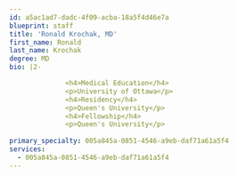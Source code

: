 ```yaml
---
id: a5ac1ad7-dadc-4f09-acba-18a5f4d46e7a
blueprint: staff
title: 'Ronald Krochak, MD'
first_name: Ronald
last_name: Krochak
degree: MD
bio: |2-

              <h4>Medical Education</h4>
              <p>University of Ottawa</p>
              <h4>Residency</h4>
              <p>Queen's University</p>
              <h4>Fellowship</h4>
              <p>Queen's University</p>
          
primary_specialty: 005a845a-0851-4546-a9eb-daf71a61a5f4
services:
  - 005a845a-0851-4546-a9eb-daf71a61a5f4
---
```

